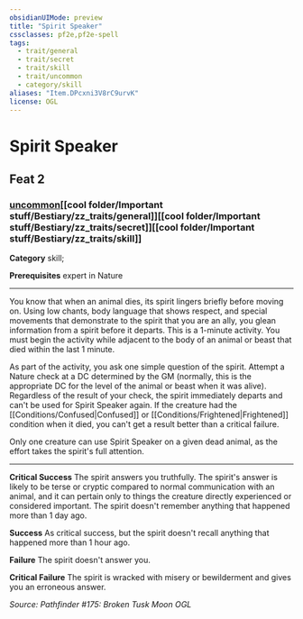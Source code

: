 ```yaml
---
obsidianUIMode: preview
title: "Spirit Speaker"
cssclasses: pf2e,pf2e-spell
tags:
  - trait/general
  - trait/secret
  - trait/skill
  - trait/uncommon
  - category/skill
aliases: "Item.DPcxni3V8rC9urvK"
license: OGL
---
```

# Spirit Speaker
## Feat 2
### [uncommon](cool%20folder/Important%20stuff/Bestiary/zz_traits/uncommon.md "Uncommon Rarity Trait")[[cool folder/Important stuff/Bestiary/zz_traits/general]][[cool folder/Important stuff/Bestiary/zz_traits/secret]][[cool folder/Important stuff/Bestiary/zz_traits/skill]]

**Category** skill; 



**Prerequisites** expert in Nature
* * *
You know that when an animal dies, its spirit lingers briefly before moving on. Using low chants, body language that shows respect, and special movements that demonstrate to the spirit that you are an ally, you glean information from a spirit before it departs. This is a 1-minute activity. You must begin the activity while adjacent to the body of an animal or beast that died within the last 1 minute.

As part of the activity, you ask one simple question of the spirit. Attempt a Nature check at a DC determined by the GM (normally, this is the appropriate DC for the level of the animal or beast when it was alive). Regardless of the result of your check, the spirit immediately departs and can't be used for Spirit Speaker again. If the creature had the [[Conditions/Confused|Confused]] or [[Conditions/Frightened|Frightened]] condition when it died, you can't get a result better than a critical failure.

Only one creature can use Spirit Speaker on a given dead animal, as the effort takes the spirit's full attention.

* * *

**Critical Success** The spirit answers you truthfully. The spirit's answer is likely to be terse or cryptic compared to normal communication with an animal, and it can pertain only to things the creature directly experienced or considered important. The spirit doesn't remember anything that happened more than 1 day ago.

**Success** As critical success, but the spirit doesn't recall anything that happened more than 1 hour ago.

**Failure** The spirit doesn't answer you.

**Critical Failure** The spirit is wracked with misery or bewilderment and gives you an erroneous answer.

*Source: Pathfinder #175: Broken Tusk Moon*
*OGL*